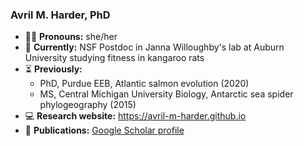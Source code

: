 ### Avril M. Harder, PhD 
- 👩‍💻 **Pronouns:** she/her</br>
- 🧬 **Currently:** NSF Postdoc in Janna Willoughby's lab at Auburn University studying fitness in kangaroo rats </br>
- ⏳ **Previously:**
  - PhD, Purdue EEB, Atlantic salmon evolution (2020)
  - MS, Central Michigan University Biology, Antarctic sea spider phylogeography (2015)
- 💻 **Research website:** https://avril-m-harder.github.io 
- 📑 **Publications:** [Google Scholar profile](https://scholar.google.com/citations?user=uyxk3voAAAAJ&hl=en)
